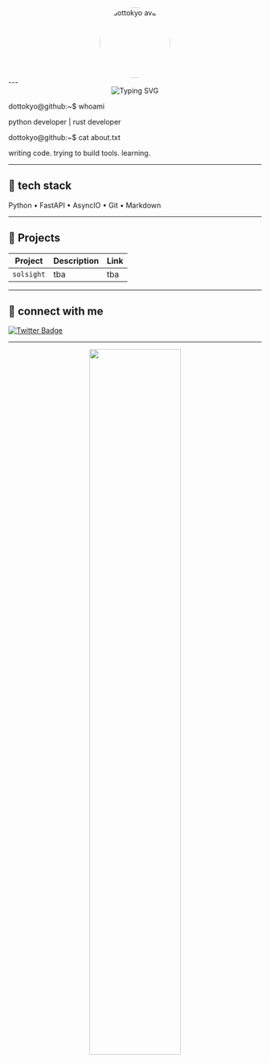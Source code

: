 <div align="center">

<img src="banner.png" width="140" style="border-radius: 50%;" alt="dottokyo avatar"/>

</div>
---
<div align="center">
<img src="https://readme-typing-svg.herokuapp.com?font=Fira+Code&duration=4000&pause=1000&color=00FF00&center=true&vCenter=true&width=600&lines=dottokyo+%3E_python+developer;" alt="Typing SVG" />
</div>

dottokyo@github:~$ whoami

python developer | rust developer

dottokyo@github:~$ cat about.txt

writing code. trying to build tools. learning.


---

## 🧰 tech stack

Python • FastAPI • AsyncIO • Git • Markdown

---

## 📁 Projects

| Project         | Description                         | Link                     |
|-----------------|-------------------------------------|--------------------------|
| `solsight`      | tba                                 | tba                      |


---

## 📡 connect with me

<a href="https://x.com/devtoky0">
  <img src="https://img.shields.io/badge/Twitter-000000?style=for-the-badge&logo=twitter&logoColor=white" alt="Twitter Badge" />
</a>


---

<div align="center">

<img src="https://github-readme-stats.vercel.app/api?username=dottokyo&show_icons=true&theme=graywhite&hide_border=true&icon_color=000000&text_color=000000" width="60%" />

</div>
